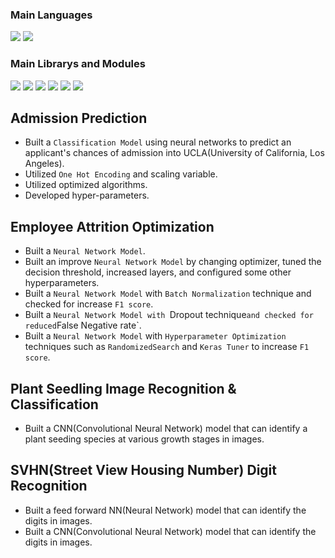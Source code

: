 ###  Main Languages
<p>
<img src="https://img.shields.io/badge/python-3670A0?style=for-the-badge&logo=python&logoColor=ffdd54">
<img src="https://img.shields.io/badge/Markdown-000000?style=for-the-badge&logo=markdown&logoColor=white"></p>

### Main Librarys and Modules
<p><img src="https://img.shields.io/badge/numpy-%23013243.svg?style=for-the-badge&logo=numpy&logoColor=white">
<img src="https://img.shields.io/badge/pandas-%23150458.svg?style=for-the-badge&logo=pandas&logoColor=white">
<img src="https://img.shields.io/badge/scikit--learn-%23F7931E.svg?style=for-the-badge&logo=scikit-learn&logoColor=white">
<img src="https://img.shields.io/badge/opencv-%23white.svg?style=for-the-badge&logo=opencv&logoColor=white">
<img src="https://img.shields.io/badge/Keras-%23D00000.svg?style=for-the-badge&logo=Keras&logoColor=white">
<img src="https://img.shields.io/badge/TensorFlow-%23FF6F00.svg?style=for-the-badge&logo=TensorFlow&logoColor=white"></p>

## Admission Prediction
- Built a `Classification Model` using neural networks to predict an applicant's chances of admission into UCLA(University of California, Los Angeles).
- Utilized `One Hot Encoding` and scaling variable.
- Utilized optimized algorithms.
- Developed hyper-parameters.

## Employee Attrition Optimization
- Built a `Neural Network Model`.
- Built an improve `Neural Network Model` by changing optimizer, tuned the decision threshold, increased layers, and configured some other hyperparameters.
- Built a `Neural Network Model` with `Batch Normalization` technique and checked for increase `F1 score`.
- Built a `Neural Network Model with `Dropout technique` and checked for reduced `False Negative rate`.
- Built a `Neural Network Model` with `Hyperparameter Optimization` techniques such as `RandomizedSearch` and `Keras Tuner` to increase `F1 score`.

## Plant Seedling Image Recognition & Classification
- Built a CNN(Convolutional Neural Network) model that can identify a plant seeding species at various growth stages in images.

## SVHN(Street View Housing Number) Digit Recognition
- Built a feed forward NN(Neural Network) model that can identify the digits in images.
- Built a CNN(Convolutional Neural Network) model that can identify the digits in images.
